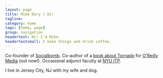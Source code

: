 ```yaml
---
layout: page
title: Mike Dory | Hi!
tagline: 
category: home
tags: [home, page]
group: navigation
headertext: Hi! I'm Mike.
headertextsmall: I make things and drink coffee.
---
```


Co-founder of [Socialbomb](http://socialbomb.com). 
Co-author of a [book about Tornado](http://shop.oreilly.com/product/0636920021292.do) for [O'Reilly Media](http://oreilly.com/) (out now!). 
Occasional adjunct faculty at [NYU ITP](http://itp.nyu.edu).

I live in Jersey City, NJ with my wife and dog.

